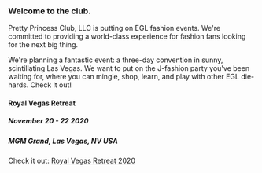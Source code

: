 ### Welcome to the club.

Pretty Princess Club, LLC is putting on EGL fashion events.  We're committed to providing a world-class experience for fashion fans looking for the next big thing.

We're planning a fantastic event: a three-day convention in sunny, scintillating Las Vegas.  We want to put on the J-fashion party you've been waiting for, where you can mingle, shop, learn, and play with other EGL die-hards.  Check it out!

#### Royal Vegas Retreat

##### November 20 - 22 2020

##### MGM Grand, Las Vegas, NV USA

Check it out: [Royal Vegas Retreat 2020](./vegas.html)